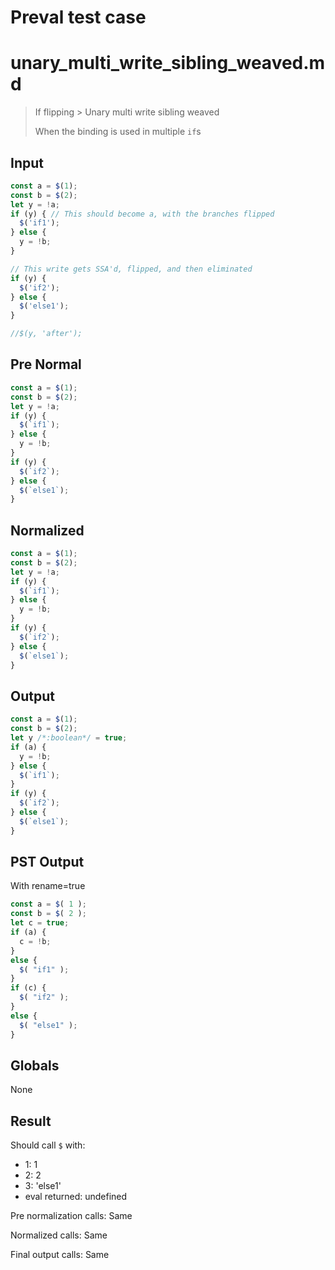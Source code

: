 # Preval test case

# unary_multi_write_sibling_weaved.md

> If flipping > Unary multi write sibling weaved
>
> When the binding is used in multiple `if`s

## Input

`````js filename=intro
const a = $(1);
const b = $(2);
let y = !a;
if (y) { // This should become a, with the branches flipped
  $('if1');
} else {
  y = !b;
}

// This write gets SSA'd, flipped, and then eliminated
if (y) {
  $('if2');
} else {
  $('else1');
}

//$(y, 'after');
`````

## Pre Normal


`````js filename=intro
const a = $(1);
const b = $(2);
let y = !a;
if (y) {
  $(`if1`);
} else {
  y = !b;
}
if (y) {
  $(`if2`);
} else {
  $(`else1`);
}
`````

## Normalized


`````js filename=intro
const a = $(1);
const b = $(2);
let y = !a;
if (y) {
  $(`if1`);
} else {
  y = !b;
}
if (y) {
  $(`if2`);
} else {
  $(`else1`);
}
`````

## Output


`````js filename=intro
const a = $(1);
const b = $(2);
let y /*:boolean*/ = true;
if (a) {
  y = !b;
} else {
  $(`if1`);
}
if (y) {
  $(`if2`);
} else {
  $(`else1`);
}
`````

## PST Output

With rename=true

`````js filename=intro
const a = $( 1 );
const b = $( 2 );
let c = true;
if (a) {
  c = !b;
}
else {
  $( "if1" );
}
if (c) {
  $( "if2" );
}
else {
  $( "else1" );
}
`````

## Globals

None

## Result

Should call `$` with:
 - 1: 1
 - 2: 2
 - 3: 'else1'
 - eval returned: undefined

Pre normalization calls: Same

Normalized calls: Same

Final output calls: Same
